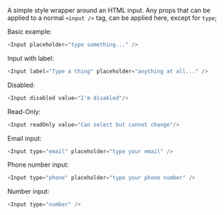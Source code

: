 A simple style wrapper around an HTML input. Any props that can be applied to a normal `<input />` tag, can be applied here, except for `type`;

Basic example:

```js
<Input placeholder="type something..." />
```

Input with label:

```js
<Input label="Type a thing" placeholder="anything at all..." />
```

Disabled:

```js
<Input disabled value="I'm disabled"/>
```

Read-Only:

```js
<Input readOnly value="Can select but cannot change"/>
```

Email input:

```js
<Input type="email" placeholder="type your email" />
```

Phone number input:

```js
<Input type="phone" placeholder="type your phone number" />
```

 Number input:

```js
<Input type="number" />
```
